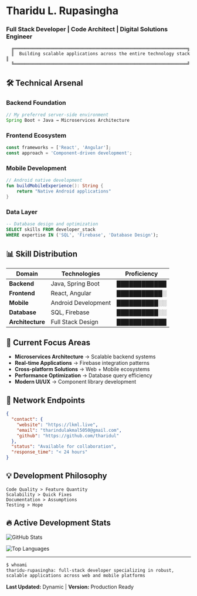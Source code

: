 # Tharidu L. Rupasingha
### Full Stack Developer | Code Architect | Digital Solutions Engineer

```ascii
  ╔══════════════════════════════════════════════════════════════════╗
  ║  Building scalable applications across the entire technology stack ║
  ╚══════════════════════════════════════════════════════════════════╝
```

## 🛠 Technical Arsenal

### Backend Foundation
```java
// My preferred server-side environment
Spring Boot + Java → Microservices Architecture
```

### Frontend Ecosystem  
```javascript
const frameworks = ['React', 'Angular'];
const approach = 'Component-driven development';
```

### Mobile Development
```kotlin
// Android native development
fun buildMobileExperience(): String {
    return "Native Android applications"
}
```

### Data Layer
```sql
-- Database design and optimization
SELECT skills FROM developer_stack 
WHERE expertise IN ('SQL', 'Firebase', 'Database Design');
```

## 📊 Skill Distribution

| Domain | Technologies | Proficiency |
|--------|-------------|-------------|
| **Backend** | Java, Spring Boot | ████████████ |
| **Frontend** | React, Angular | ███████████░ |
| **Mobile** | Android Development | ██████████░░ |
| **Database** | SQL, Firebase | ██████████░░ |
| **Architecture** | Full Stack Design | ████████████ |

## 🚀 Current Focus Areas

- **Microservices Architecture** → Scalable backend systems
- **Real-time Applications** → Firebase integration patterns  
- **Cross-platform Solutions** → Web + Mobile ecosystems
- **Performance Optimization** → Database query efficiency
- **Modern UI/UX** → Component library development

## 📡 Network Endpoints

```json
{
  "contact": {
    "website": "https://lkml.live",
    "email": "tharindulakmal5050@gmail.com",
    "github": "https://github.com/tharidul"
  },
  "status": "Available for collaboration",
  "response_time": "< 24 hours"
}
```

## 💡 Development Philosophy

```
Code Quality > Feature Quantity
Scalability > Quick Fixes
Documentation > Assumptions
Testing > Hope
```

## 🔥 Active Development Stats

![GitHub Stats](https://github-readme-stats.vercel.app/api?username=tharidul&show_icons=true&theme=radical&hide_border=true)

![Top Languages](https://github-readme-stats.vercel.app/api/top-langs/?username=tharidul&layout=compact&theme=radical&hide_border=true)

---

```bash
$ whoami
tharidu-rupasingha: full-stack developer specializing in robust,
scalable applications across web and mobile platforms
```

**Last Updated:** Dynamic | **Version:** Production Ready
